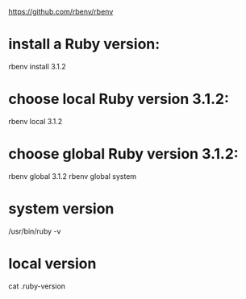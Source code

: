 
https://github.com/rbenv/rbenv

# install a Ruby version:
rbenv install 3.1.2

# choose local Ruby version 3.1.2:
rbenv local 3.1.2

# choose global Ruby version 3.1.2:
rbenv global 3.1.2
rbenv global system

# system version
/usr/bin/ruby -v

# local version 
cat .ruby-version 